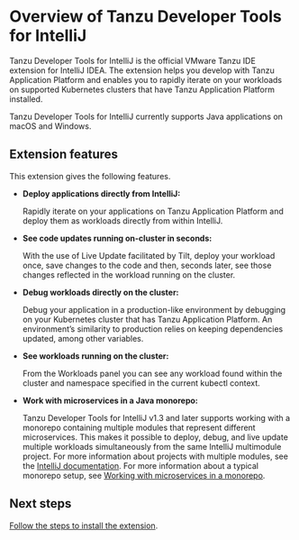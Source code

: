 # Overview of Tanzu Developer Tools for IntelliJ

Tanzu Developer Tools for IntelliJ is the official VMware Tanzu IDE extension for IntelliJ IDEA.
The extension helps you develop with Tanzu Application Platform and enables you to rapidly iterate
on your workloads on supported Kubernetes clusters that have Tanzu Application Platform installed.

Tanzu Developer Tools for IntelliJ currently supports Java applications on macOS and Windows.

## <a id="extension-features"></a> Extension features

This extension gives the following features.

- **Deploy applications directly from IntelliJ:**

  Rapidly iterate on your applications on Tanzu Application Platform and deploy them as workloads
  directly from within IntelliJ.

- **See code updates running on-cluster in seconds:**

  With the use of Live Update facilitated by Tilt, deploy your workload once, save changes to the
  code and then, seconds later, see those changes reflected in the workload running on the cluster.

- **Debug workloads directly on the cluster:**

  Debug your application in a production-like environment by debugging on your Kubernetes cluster
  that has Tanzu Application Platform.
  An environment’s similarity to production relies on keeping dependencies updated, among other
  variables.

- **See workloads running on the cluster:**

  From the Workloads panel you can see any workload found within the cluster and namespace specified
  in the current kubectl context.

- **Work with microservices in a Java monorepo:**

  Tanzu Developer Tools for IntelliJ v1.3 and later supports working with a monorepo containing
  multiple modules that represent different microservices.
  This makes it possible to deploy, debug, and live update multiple workloads simultaneously from
  the same IntelliJ multimodule project. For more information about projects with multiple modules,
  see the
  [IntelliJ documentation](https://www.jetbrains.com/help/idea/creating-and-managing-modules.html#modules-idea-java).
  For more information about a typical monorepo setup, see
  [Working with microservices in a monorepo](using-the-extension.hbs.md#mono-repo).

## <a id="next-steps"></a> Next steps

[Follow the steps to install the extension](install.hbs.md).
